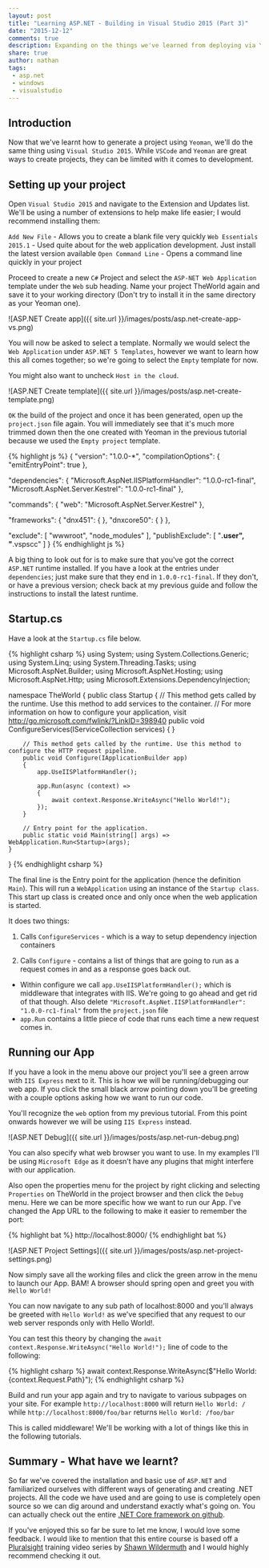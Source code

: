 ```yaml
---
layout: post
title: "Learning ASP.NET - Building in Visual Studio 2015 (Part 3)"
date: "2015-12-12"
comments: true
description: Expanding on the things we've learned from deploying via Yeoman, we now create a project from scratch without the use of templates.
share: true
author: nathan
tags:
 - asp.net
 - windows
 - visualstudio
---
```


## Introduction

Now that we've learnt how to generate a project using `Yeoman`, we'll do the same thing using `Visual Studio 2015`. While `VSCode` and `Yeoman` are great ways to create projects, they can be limited with it comes to development.

## Setting up your project

Open `Visual Studio 2015` and navigate to the Extension and Updates list. We'll be using a number of extensions to help make life easier; I would recommend installing them:

`Add New File` - Allows you to create a blank file very quickly
`Web Essentials 2015.1` - Used quite about for the web application development. Just install the latest version available
`Open Command Line` - Opens a command line quickly in your project

Proceed to create a new `C#` Project and select the `ASP-NET Web Application` template under the `Web` sub heading. Name your project TheWorld again and save it to your working directory (Don't try to install it in the same directory as your Yeoman one).

![ASP.NET Create app]({{ site.url }}/images/posts/asp.net-create-app-vs.png)

You will now be asked to select a template. Normally we would select the `Web Application` under `ASP.NET 5 Templates`, however we want to learn how this all comes together; so we're going to select the `Empty` template for now.

You might also want to uncheck `Host in the cloud`.

![ASP.NET Create template]({{ site.url }}/images/posts/asp.net-create-template.png)

`OK` the build of the project and once it has been generated, open up the `project.json` file again. You will immediately see that it's much more trimmed down then the one created with Yeoman in the previous tutorial because we used the `Empty project` template.

{% highlight js %}
{
  "version": "1.0.0-*",
  "compilationOptions": {
    "emitEntryPoint": true
  },

  "dependencies": {
    "Microsoft.AspNet.IISPlatformHandler": "1.0.0-rc1-final",
    "Microsoft.AspNet.Server.Kestrel": "1.0.0-rc1-final"
  },

  "commands": {
    "web": "Microsoft.AspNet.Server.Kestrel"
  },

  "frameworks": {
    "dnx451": { },
    "dnxcore50": { }
  },

  "exclude": [
    "wwwroot",
    "node_modules"
  ],
  "publishExclude": [
    "**.user",
    "**.vspscc"
  ]
}
{% endhighlight js %}

A big thing to look out for is to make sure that you've got the correct `ASP.NET` runtime installed. If you have a look at the entries under `dependencies`; just make sure that they end in `1.0.0-rc1-final`. If they don't, or have a previous version; check back at my previous guide and follow the instructions to install the latest runtime.

## Startup.cs

Have a look at the `Startup.cs` file below.

{% highlight csharp %}
using System;
using System.Collections.Generic;
using System.Linq;
using System.Threading.Tasks;
using Microsoft.AspNet.Builder;
using Microsoft.AspNet.Hosting;
using Microsoft.AspNet.Http;
using Microsoft.Extensions.DependencyInjection;

namespace TheWorld
{
    public class Startup
    {
        // This method gets called by the runtime. Use this method to add services to the container.
        // For more information on how to configure your application, visit http://go.microsoft.com/fwlink/?LinkID=398940
        public void ConfigureServices(IServiceCollection services)
        {
        }

        // This method gets called by the runtime. Use this method to configure the HTTP request pipeline.
        public void Configure(IApplicationBuilder app)
        {
            app.UseIISPlatformHandler();

            app.Run(async (context) =>
            {
                await context.Response.WriteAsync("Hello World!");
            });
        }

        // Entry point for the application.
        public static void Main(string[] args) => WebApplication.Run<Startup>(args);
    }
}
{% endhighlight csharp %}

The final line is the Entry point for the application (hence the definition `Main`). This will run a `WebApplication` using an instance of the `Startup class`. This start up class is created once and only once when the web application is started.

It does two things:

1. Calls `ConfigureServices` - which is a way to setup dependency injection containers

2. Calls `Configure` - contains a list of things that are going to run as a request comes in and as a response goes back out.
* Within configure we call `app.UseIISPlatformHandler();` which is middleware that integrates with IIS. We're going to go ahead and get rid of that though. Also delete `"Microsoft.AspNet.IISPlatformHandler": "1.0.0-rc1-final"` from the `project.json` file
* `app.Run` contains a little piece of code that runs each time a new request comes in.

## Running our App

If you have a look in the menu above our project you'll see a green arrow with `IIS Express` next to it. This is how we will be running/debugging our web app. If you click the small black arrow pointing down you'll be greeting with a couple options asking how we want to run our code.

You'll recognize the `web` option from my previous tutorial. From this point onwards however we will be using `IIS Express` instead.

![ASP.NET Debug]({{ site.url }}/images/posts/asp.net-run-debug.png)

You can also specify what web browser you want to use. In my examples I'll be using `Microsoft Edge` as it doesn’t have any plugins that might interfere with our application.

Also open the properties menu for the project by right clicking and selecting `Properties` on TheWorld in the project browser and then click the `Debug` menu. Here we can be more specific how we want to run our App. I've changed the App URL to the following to make it easier to remember the port:

{% highlight bat %}
http://localhost:8000/
{% endhighlight bat %}

![ASP.NET Project Settings]({{ site.url }}/images/posts/asp.net-project-settings.png)

Now simply save all the working files and click the green arrow in the menu to launch our App. BAM! A browser should spring open and greet you with `Hello World!`

You can now navigate to any sub path of localhost:8000 and you'll always be greeted with `Hello World!` as we've specified that any request to our web server responds only with Hello World!.

You can test this theory by changing the `await context.Response.WriteAsync("Hello World!");` line of code to the following:

{% highlight csharp %}
await context.Response.WriteAsync($"Hello World: {context.Request.Path}");
{% endhighlight csharp %}

Build and run your app again and try to navigate to various subpages on your site. For example `http://localhost:8000` will return `Hello World: /` while `http://localhost:8000/foo/bar` returns `Hello World: /foo/bar`

This is called middleware! We'll be working with a lot of things like this in the following tutorials.

## Summary - What have we learnt?

So far we've covered the installation and basic use of `ASP.NET` and familiarized ourselves with different ways of generating and creating .NET projects. All the code we have used and are going to use is completely open source so we can dig around and understand exactly what's going on. You can actually check out the entire [.NET Core framework on github](https://github.com/dotnet/core).

If you've enjoyed this so far be sure to let me know, I would love some feedback. I would like to mention that this entire course is based off a [Pluralsight](https://app.pluralsight.com) training video series by [Shawn Wildermuth](https://app.pluralsight.com/library/courses/aspdotnet-5-ef7-bootstrap-angular-web-app) and I would highly recommend checking it out.
